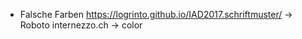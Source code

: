 * Falsche Farben
  https://logrinto.github.io/IAD2017.schriftmuster/  → Roboto
  internezzo.ch → color
